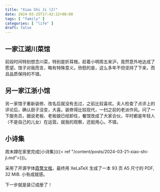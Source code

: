 ```yaml
---
title: "Xiao Shi Ji (2)"
date: 2024-03-25T17:42:22+08:00
tags: [ "family" ]
categories: [ "life" ]
draft: false
---
```


## 一家江湖川菜馆

前段时间特别想念川菜，特别是折耳根。趁着小明周五来沪，竟然意外地达成了
愿望。馆子对我而言，略有特殊意义。欣慰的是，这么多年不但坚持了下来，而
且品质保持的不错。

## 另一家江浙小馆

另一家馆子重新装修、改名后就没有去过，之前比较喜欢。夫人检查了点评上的
评论后，确认厨子没变，大喜。装修得比较现代，一扫之前的老派作风。问了一
下服务员，据说老板、老板娘已经卸任，餐馆改成了大家合伙，平时都是年轻人
（不是自己的儿女）在运营。就我的观察，还挺用心。不错。

## 小诗集

周末蹲在家里完成[小诗集]({{< ref "/content/posts/2024-03-21-xiao-shi-ji.md">}})。

采用了开源字体[霞鹜文楷](https://github.com/lxgw/LxgwWenKai)，最终用
XeLaTeX 生成了一本 93 页 A5 尺寸的 PDF, 32 MiB. 小有成就感。

下一步就是装订成册了！
